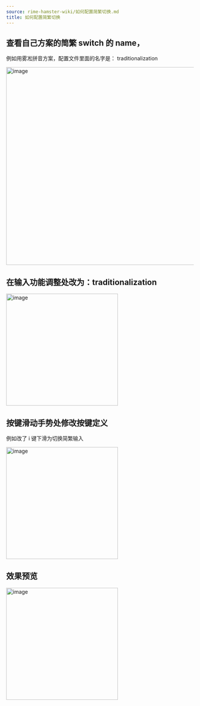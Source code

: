 ```yaml
---
source: rime-hamster-wiki/如何配置简繁切换.md
title: 如何配置简繁切换
---
```


## 查看自己方案的简繁 switch 的 name，

例如用雾凇拼音方案，配置文件里面的名字是： traditionalization

<img width="530" alt="image" src="https://github.com/imfuxiao/Hamster/assets/1455685/c77d5247-c329-4009-ba59-1a2ce14b49ee">

## 在输入功能调整处改为：traditionalization
<img width="300" alt="image" src="https://github.com/imfuxiao/Hamster/assets/1455685/8f43fc25-cbc3-465d-be67-edf26f2e5c80">

## 按键滑动手势处修改按键定义

例如改了 i 键下滑为切换简繁输入

<img width="300" alt="image" src="https://github.com/imfuxiao/Hamster/assets/1455685/6dc964a0-8e0d-45a8-81df-ba3c9deac6f6">

## 效果预览

<img width="300" alt="image" src="https://github.com/imfuxiao/Hamster/assets/1455685/c6ea5805-e0f2-494f-a2e0-32e82d20306e">
